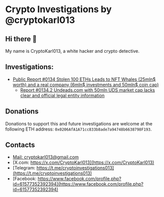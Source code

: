 # Crypto Investigations by @cryptokarl013

## Hi there 👋

My name is CryptoKarl013, a white hacker and crypto detective.

## Investigations:
* [Public Report #0134 Stolen 100 ETHs Leads to NFT Whales (25mln$ worth) and a real company (6mln$ investments and 50mln$ coin cap)](https://cryptokarl013.github.io/report-0134-stolen-ETHs-Leads-to-NFT-Whales-and-a-real-company-undeads-com)
  * [Report #0134.2 Undeads.com with 50mln UDS market cap lacks clear and official legal entity information](https://cryptokarl013.github.io/report-0134-stolen-ETHs-Leads-to-NFT-Whales-n0b0dy-indifferent-and-investments-into-a-real-company-undeadscom/report-0134.2-undeadscom-lacks-clear-official-legal-entity-information)

## Donations
Donations to support this and future investigations are welcome at the following ETH address: `0x0206AfA1A71cc833b8ade7a94748b6638798F193`.

## Contacts
* [Mail: cryptokarl013@gmail.com](mailto:cryptokarl013@gmail.com)
* [X.com: https://x.com/CryptoKarl013](https://x.com/CryptoKarl013)
* [Telegram: https://t.me/cryptoinvestigations013](https://t.me/cryptoinvestigations013)
* [Facebook: https://www.facebook.com/profile.php?id=61577352392394](https://www.facebook.com/profile.php?id=61577352392394)
